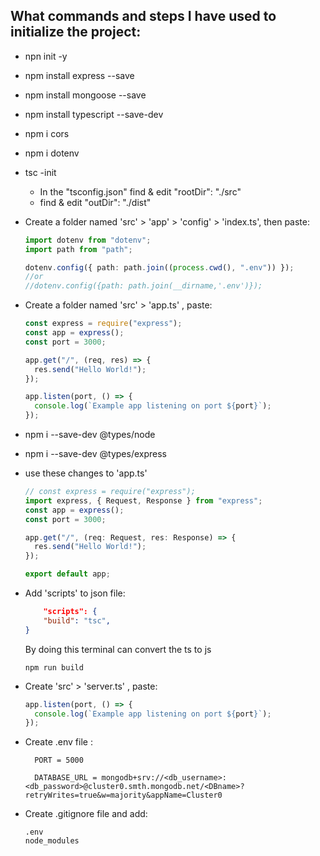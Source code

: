 ## What commands and steps I have used to initialize the project:

- npn init -y
- npm install express --save
- npm install mongoose --save
- npm install typescript --save-dev
- npm i cors
- npm i dotenv
- tsc -init
  - In the "tsconfig.json" find & edit "rootDir": "./src"
  - find & edit "outDir": "./dist"
- Create a folder named 'src' > 'app' > 'config' > 'index.ts', then paste:

  ```ts
  import dotenv from "dotenv";
  import path from "path";

  dotenv.config({ path: path.join((process.cwd(), ".env")) });
  //or
  //dotenv.config({path: path.join(__dirname,'.env')});
  ```

- Create a folder named 'src' > 'app.ts' , paste:

  ```js
  const express = require("express");
  const app = express();
  const port = 3000;

  app.get("/", (req, res) => {
    res.send("Hello World!");
  });

  app.listen(port, () => {
    console.log(`Example app listening on port ${port}`);
  });
  ```

- npm i --save-dev @types/node
- npm i --save-dev @types/express
- use these changes to 'app.ts'

  ```javascript
  // const express = require("express");
  import express, { Request, Response } from "express";
  const app = express();
  const port = 3000;

  app.get("/", (req: Request, res: Response) => {
    res.send("Hello World!");
  });

  export default app;
  ```

- Add 'scripts' to json file:

  ```json
      "scripts": {
      "build": "tsc",
  }
  ```

  By doing this terminal can convert the ts to js

  ```terminal
  npm run build
  ```

- Create 'src' > 'server.ts' , paste:

  ```js
  app.listen(port, () => {
    console.log(`Example app listening on port ${port}`);
  });
  ```

- Create .env file :

  ```
    PORT = 5000

    DATABASE_URL = mongodb+srv://<db_username>:<db_password>@cluster0.smth.mongodb.net/<DBname>?retryWrites=true&w=majority&appName=Cluster0
  ```

- Create .gitignore file and add:

  ```
  .env
  node_modules
  ```
